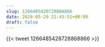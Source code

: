```yaml
---
slug: 1266485428728868866
date: 2020-05-29 21:43:51+00:00
draft: false
---
```


{{< tweet 1266485428728868866 >}}
